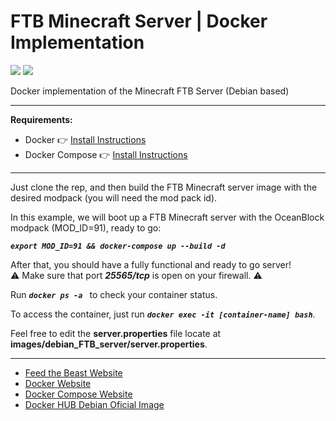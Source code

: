 # FTB Minecraft Server | Docker Implementation

![](https://s.softdeluxe.com/icons/png/128/6724/6724736.png)
![](https://forum.feed-the-beast.com/data/attachments/3/3788-1a52e7eaf3d905d43111cc5a0b463ec9.jpg)

Docker implementation of the Minecraft FTB Server (Debian based)
***

**Requirements:**
- Docker 👉 [Install Instructions](https://docs.docker.com/get-docker/)
- Docker Compose 👉 [Install Instructions](https://docs.docker.com/compose/install/) 

***

Just clone the rep, and then build the FTB Minecraft server image with the desired modpack (you will need the mod pack id).

In this example, we will boot up a FTB Minecraft server with the OceanBlock modpack (MOD_ID=91), ready to go:


***`export MOD_ID=91 && docker-compose up --build -d `***

After that, you should have a fully functional and ready to go server!  
⚠️ Make sure that port ***25565/tcp*** is open on your firewall. ⚠️

Run ***`docker ps -a `*** to check your container status.

To access the container, just run ***`docker exec -it [container-name] bash`***.

Feel free to edit the **server.properties** file locate at **images/debian_FTB_server/server.properties**.

***

- [Feed the Beast Website](https://feed-the-beast.com/)
- [Docker Website](https://www.docker.com)
- [Docker Compose Website](https://docs.docker.com/compose/)
- [Docker HUB Debian Oficial Image](https://hub.docker.com/_/debian)
